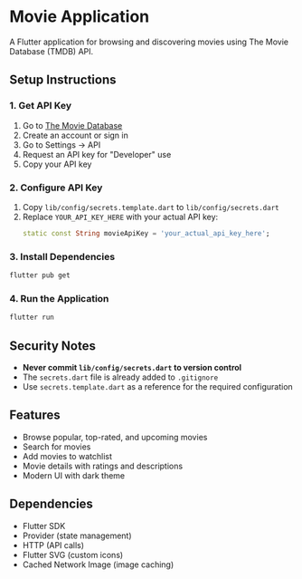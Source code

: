 # Movie Application

A Flutter application for browsing and discovering movies using The Movie Database (TMDB) API.

## Setup Instructions

### 1. Get API Key
1. Go to [The Movie Database](https://www.themoviedb.org/)
2. Create an account or sign in
3. Go to Settings → API
4. Request an API key for "Developer" use
5. Copy your API key

### 2. Configure API Key
1. Copy `lib/config/secrets.template.dart` to `lib/config/secrets.dart`
2. Replace `YOUR_API_KEY_HERE` with your actual API key:
   ```dart
   static const String movieApiKey = 'your_actual_api_key_here';
   ```

### 3. Install Dependencies
```bash
flutter pub get
```

### 4. Run the Application
```bash
flutter run
```

## Security Notes

- **Never commit `lib/config/secrets.dart` to version control**
- The `secrets.dart` file is already added to `.gitignore`
- Use `secrets.template.dart` as a reference for the required configuration

## Features

- Browse popular, top-rated, and upcoming movies
- Search for movies
- Add movies to watchlist
- Movie details with ratings and descriptions
- Modern UI with dark theme

## Dependencies

- Flutter SDK
- Provider (state management)
- HTTP (API calls)
- Flutter SVG (custom icons)
- Cached Network Image (image caching) 